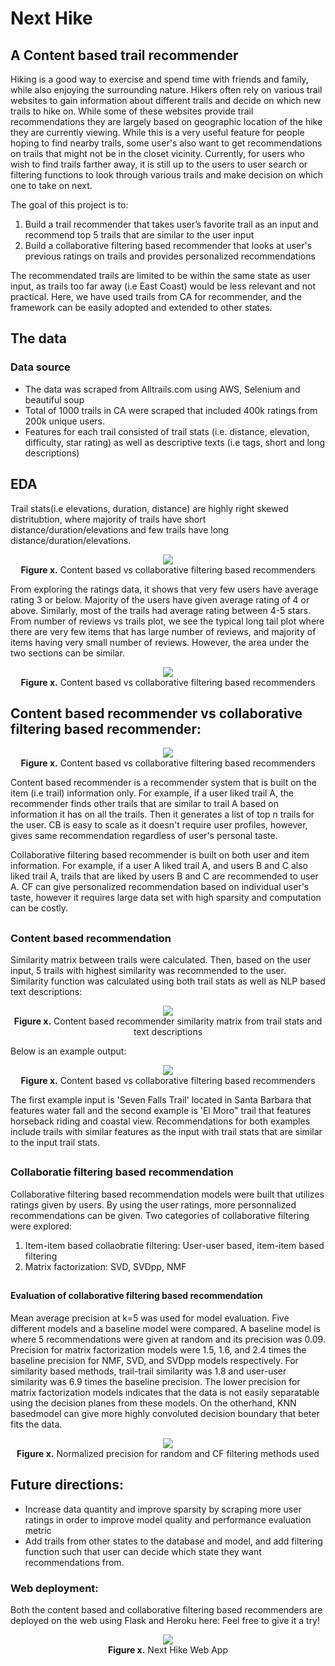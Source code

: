 # Next Hike

## A Content based trail recommender

Hiking is a good way to exercise and spend time with friends and family, while also enjoying the surrounding nature. Hikers often rely on various trail websites to gain information about different trails and decide on which new trails to hike on. While some of these websites provide trail recommendations they are largely based on geographic location of the hike they are currently viewing. While this is a very useful feature for people hoping to find nearby trails, some user's also want to get recommendations on trails that might not be in the closet vicinity. Currently, for users who wish to find trails farther away, it is still up to the users to user search or filtering functions to look through various trails and make decision on which one to take on next. 

The goal of this project is to:
 1. Build a trail recommender that takes user’s favorite trail as an input and recommend top 5 trails that are similar to the user input
 2. Build a collaborative filtering based recommender that looks at user's previous ratings on trails and provides personalized recommendations

The recommendated trails are limited to be within the same state as user input, as trails too far away (i.e East Coast) would be less relevant and not practical. Here, we have used trails from CA for recommender, and the framework can be easily adopted and extended to other states.


## The data
### Data source
- The data was scraped from Alltrails.com using AWS, Selenium and beautiful soup
- Total of 1000 trails in CA were scraped that included 400k ratings from 200k unique users. 
- Features for each trail consisted of trail stats (i.e. distance, elevation, difficulty, star rating) as well as descriptive texts (i.e tags, short and long descriptions)

## EDA

Trail stats(i.e elevations, duration, distance) are highly right skewed distritubtion, where majority of trails have short distance/duration/elevations and few trails have long distance/duration/elevations. 
<p align="center">
  <img src="./images/trailstats.png" >
<br>
<b>Figure x.</b> Content based vs collaborative filtering based recommenders
</p>
 
From exploring the ratings data, it shows that very few users have average rating 3 or below. Majority of the users have given average rating of 4 or above. Similarly, most of the trails had average rating between 4-5 stars. From number of reviews vs trails plot, we see the typical long tail plot where there are very few items that has large number of reviews, and majority of items having very small number of reviews. However, the area under the two sections can be similar. 
 
 <p align="center">
  <img src="./images/ratingstats.png" >
<br>
<b>Figure x.</b> Content based vs collaborative filtering based recommenders
</p>
 

## Content based recommender vs collaborative filtering based recommender:
 
<p align="center">
  <img src="./images/filtering_methods.png" >
<br>
<b>Figure x.</b> Content based vs collaborative filtering based recommenders
</p>
 
 Content based recommender is a recommender system that is built on the item (i.e trail) information only. For example, if a user liked trail A, the recommender finds other trails that are similar to trail A based on information it has on all the trails. Then it generates a list of top n trails for the user. CB is easy to scale as it doesn't require user profiles, however, gives same recommendation regardless of user's personal taste. 
 
 Collaborative filtering based recommender is built on both user and item information. For example, if a user A liked trail A, and users B and C also liked trail A, trails that are liked by users B and C are recommended to user A. CF can give personalized recommendation based on individual user's taste, however it requires large data set with high sparsity and computation can be costly. 

##
### Content based recommendation
  Similarity matrix between trails were calculated. Then, based on the user input, 5 trails with highest similarity was recommended to the user. Similarity function was calculated using both trail stats as well as NLP based text descriptions:
  
  <p align="center">
  <img src="./images/CB_method.png" >
<br>
<b>Figure x.</b> Content based recommender similarity matrix from trail stats and text descriptions
</p>
  
  Below is an example output:
<p align="center">
  <img src="./images/CB_example.png" >
<br>
<b>Figure x.</b> Content based vs collaborative filtering based recommenders
</p>

The first example input is 'Seven Falls Trail' located in Santa Barbara that features water fall and the second example is 'El Moro" trail that features horseback riding and coastal view. Recommendations for both examples include trails with similar features as the input with trail stats that are similar to the input trail stats. 

##
### Collaboratie filtering based recommendation 
  Collaborative filtering based recommendation models were built that utilizes ratings given by users. By using the user ratings, more personnalized recommendations can be given. Two categories of collaborative filtering were explored:
  1. Item-item based collaobratie filtering: User-user based, item-item based filtering
  2. Matrix factorization: SVD, SVDpp, NMF
  
##  
#### Evaluation of collaborative filtering based recommendation
  Mean average precision at k=5 was used for model evaluation. Five different models and a baseline model were compared. A baseline model is where 5 recommendations were given at random and its precision was 0.09. Precision for matrix factorization models were 1.5, 1.6, and 2.4 times the baseline precision for NMF, SVD, and SVDpp models respectively. For similarity based methods,  trail-trail similarity was 1.8 and user-user similarity was 6.9 times the baseline precision. The lower precision for matrix factorization models indicates that the data is not easily separatable using the decision planes from these models. On the otherhand, KNN basedmodel can give more highly convoluted decision boundary that beter fits the data.
  
<p align="center">
  <img src="./images/CF_precision_comparison.png" >
<br>
<b>Figure x.</b> Normalized precision for random and CF filtering methods used
</p>


## Future directions:
 - Increase data quantity and improve sparsity by scraping more user ratings in order to improve model quality and performance evaluation metric
 - Add trails from other states to the database and model, and add filtering function such that user can decide which state they want recommendations from.

### Web deployment:
 Both the content based and collaborative filtering based recommenders are deployed on the web using Flask and Heroku here: 
 Feel free to give it a try! 

<p align="center">
  <img src="./images/web_app.png" >
<br>
<b>Figure x.</b> Next Hike Web App 
</p>

